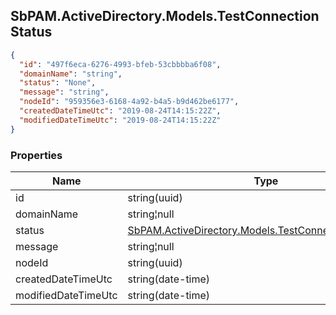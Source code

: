 
<h2 id="tocS_SbPAM.ActiveDirectory.Models.TestConnectionStatus">SbPAM.ActiveDirectory.Models.TestConnectionStatus</h2>

<a id="schemasbpam.activedirectory.models.testconnectionstatus"></a>
<a id="schema_SbPAM.ActiveDirectory.Models.TestConnectionStatus"></a>
<a id="tocSsbpam.activedirectory.models.testconnectionstatus"></a>
<a id="tocssbpam.activedirectory.models.testconnectionstatus"></a>

```json
{
  "id": "497f6eca-6276-4993-bfeb-53cbbbba6f08",
  "domainName": "string",
  "status": "None",
  "message": "string",
  "nodeId": "959356e3-6168-4a92-b4a5-b9d462be6177",
  "createdDateTimeUtc": "2019-08-24T14:15:22Z",
  "modifiedDateTimeUtc": "2019-08-24T14:15:22Z"
}

```

### Properties

|Name|Type|Required|Restrictions|Description|
|---|---|---|---|---|
|id|string(uuid)|false|none|none|
|domainName|string¦null|false|none|none|
|status|[SbPAM.ActiveDirectory.Models.TestConnectionStatusType](#schemasbpam.activedirectory.models.testconnectionstatustype)|false|none|none|
|message|string¦null|false|none|none|
|nodeId|string(uuid)|false|none|none|
|createdDateTimeUtc|string(date-time)|false|none|none|
|modifiedDateTimeUtc|string(date-time)|false|none|none|


